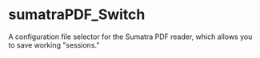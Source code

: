 # sumatraPDF_Switch
A configuration file selector for the Sumatra PDF reader, which allows you to save working "sessions."
